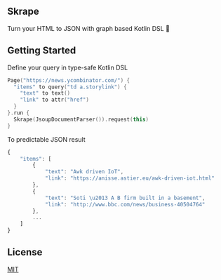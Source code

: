 ## Skrape

Turn your HTML to JSON with graph based Kotlin DSL 💪

## Getting Started

Define your query in type-safe Kotlin DSL  

```kotlin
Page("https://news.ycombinator.com/") {
  "items" to query("td a.storylink") {
    "text" to text()
    "link" to attr("href")
  }
}.run {
  Skrape(JsoupDocumentParser()).request(this)
}
```
To predictable JSON result

```javascript
{
    "items": [
        {
            "text": "Awk driven IoT",
            "link": "https://anisse.astier.eu/awk-driven-iot.html"
        },
        {
            "text": "Soti \u2013 A B firm built in a basement",
            "link": "http://www.bbc.com/news/business-40504764"
        },
        ...
    ]
}
```

## License

[MIT](https://github.com/esafirm/skrape/blob/master/LICENSE)
     


